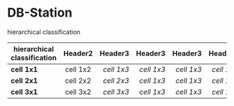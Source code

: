 # DB-Station

hierarchical classification 

|  <center>hierarchical classification</center> |  <center>Header2</center> |  <center>Header3</center> |<center>Header3</center> |<center>Header3</center> |<center>Header3</center> |
|:--------|:--------:|--------:|--------:|--------:|--------:|
|**cell 1x1** | <center>cell 1x2 </center> |*cell 1x3* |*cell 1x3* |*cell 1x3* |*cell 1x3* |
|**cell 2x1** | <center>cell 2x2 </center> |*cell 2x3* |*cell 1x3* |*cell 1x3* |*cell 1x3* |
|**cell 3x1** | <center>cell 3x2 </center> |*cell 3x3* |*cell 1x3* |*cell 1x3* |*cell 1x3* |

